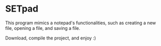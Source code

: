 # SETpad
This program mimics a notepad's functionalities, such as creating a new file, opening a file, and saving a file.

Download, compile the project, and enjoy :)
